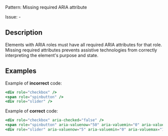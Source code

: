 Pattern: Missing required ARIA attribute

Issue: -

## Description

Elements with ARIA roles must have all required ARIA attributes for that role. Missing required attributes prevents assistive technologies from correctly interpreting the element's purpose and state.

## Examples

Example of **incorrect** code:
```jsx
<div role="checkbox" />
<span role="spinbutton" />
<div role="slider" />
```

Example of **correct** code:
```jsx
<div role="checkbox" aria-checked="false" />
<span role="spinbutton" aria-valuenow="50" aria-valuemin="0" aria-valuemax="100" />
<div role="slider" aria-valuenow="5" aria-valuemin="0" aria-valuemax="10" />
```